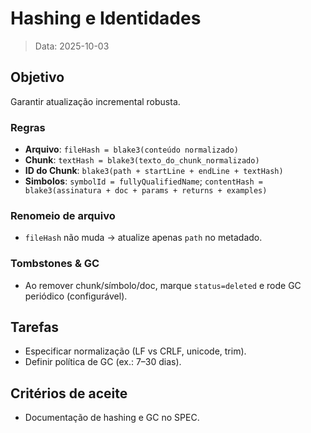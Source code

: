 # Hashing e Identidades

> Data: 2025-10-03

## Objetivo
Garantir atualização incremental robusta.

### Regras
- **Arquivo**: `fileHash = blake3(conteúdo normalizado)`
- **Chunk**: `textHash = blake3(texto_do_chunk_normalizado)`
- **ID do Chunk**: `blake3(path + startLine + endLine + textHash)`
- **Simbolos**: `symbolId = fullyQualifiedName`; `contentHash = blake3(assinatura + doc + params + returns + examples)`

### Renomeio de arquivo
- `fileHash` não muda → atualize apenas `path` no metadado.

### Tombstones & GC
- Ao remover chunk/símbolo/doc, marque `status=deleted` e rode GC periódico (configurável).

## Tarefas
- Especificar normalização (LF vs CRLF, unicode, trim).
- Definir política de GC (ex.: 7–30 dias).

## Critérios de aceite
- Documentação de hashing e GC no SPEC.
